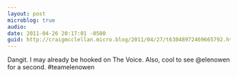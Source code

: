```yaml
---
layout: post
microblog: true
audio: 
date: 2011-04-26 20:17:01 -0500
guid: http://craigmcclellan.micro.blog/2011/04/27/t63048972469665792.html
---
```

Dangit. I may already be hooked on The Voice. Also, cool to see @elenowen for a second. #teamelenowen
